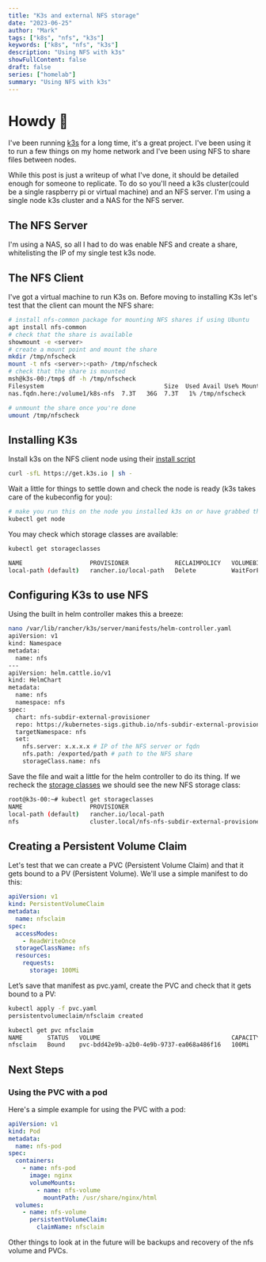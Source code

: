 ```yaml
---
title: "K3s and external NFS storage"
date: "2023-06-25"
author: "Mark"
tags: ["k8s", "nfs", "k3s"]
keywords: ["k8s", "nfs", "k3s"]
description: "Using NFS with k3s"
showFullContent: false
draft: false
series: ["homelab"]
summary: "Using NFS with k3s"
---
```


# Howdy 👋

I've been running [k3s](https://k3s.io) for a long time, it's a great project. I've been using it to run a few things on my home network and I've been using NFS to share files between nodes.

While this post is just a writeup of what I've done, it should be detailed enough for someone to replicate. To do so you'll need a k3s cluster(could be a single raspberry pi or virtual machine) and an NFS server. I'm using a single node k3s cluster and a NAS for the NFS server.

## The NFS Server

I'm using a NAS, so all I had to do was enable NFS and create a share, whitelisting the IP of my single test k3s node.

## The NFS Client

I've got a virtual machine to run K3s on. Before moving to installing K3s let's test that the client can mount the NFS share:

```bash
# install nfs-common package for mounting NFS shares if using Ubuntu
apt install nfs-common
# check that the share is available
showmount -e <server>
# create a mount point and mount the share
mkdir /tmp/nfscheck
mount -t nfs <server>:<path> /tmp/nfscheck
# check that the share is mounted
msh@k3s-00:/tmp$ df -h /tmp/nfscheck
Filesystem                                  Size  Used Avail Use% Mounted on
nas.fqdn.here:/volume1/k8s-nfs  7.3T   36G  7.3T   1% /tmp/nfscheck

# unmount the share once you're done
umount /tmp/nfscheck
```

## Installing K3s

Install k3s on the NFS client node using their [install script](https://rancher.com/docs/k3s/latest/en/installation/install-options/)

```bash
curl -sfL https://get.k3s.io | sh -
```

Wait a little for things to settle down and check the node is ready (k3s takes care of the kubeconfig for you):

```bash
# make you run this on the node you installed k3s on or have grabbed the kubeconfig from the node
kubectl get node
```

You may check which storage classes are available:

```bash
kubectl get storageclasses

NAME                   PROVISIONER             RECLAIMPOLICY   VOLUMEBINDINGMODE      ALLOWVOLUMEEXPANSION   AGE
local-path (default)   rancher.io/local-path   Delete          WaitForFirstConsumer   false                  0h05m

```

## Configuring K3s to use NFS

Using the built in helm controller makes this a breeze:

```bash
nano /var/lib/rancher/k3s/server/manifests/helm-controller.yaml
apiVersion: v1
kind: Namespace
metadata:
  name: nfs
---
apiVersion: helm.cattle.io/v1
kind: HelmChart
metadata:
  name: nfs
  namespace: nfs
spec:
  chart: nfs-subdir-external-provisioner
  repo: https://kubernetes-sigs.github.io/nfs-subdir-external-provisioner
  targetNamespace: nfs
  set:
    nfs.server: x.x.x.x # IP of the NFS server or fqdn
    nfs.path: /exported/path # path to the NFS share
    storageClass.name: nfs
```

Save the file and wait a little for the helm controller to do its thing.
If we recheck the [storage classes](https://kubernetes.io/docs/concepts/storage/storage-classes/) we should see the new NFS storage class:

```bash
root@k3s-00:~# kubectl get storageclasses
NAME                   PROVISIONER                                         RECLAIMPOLICY   VOLUMEBINDINGMODE      ALLOWVOLUMEEXPANSION   AGE
local-path (default)   rancher.io/local-path                               Delete          WaitForFirstConsumer   false                  25m
nfs                    cluster.local/nfs-nfs-subdir-external-provisioner   Delete          Immediate              true                   20m
```

## Creating a Persistent Volume Claim

Let's test that we can create a PVC (Persistent Volume Claim) and that it gets bound to a PV (Persistent Volume). We'll use a simple manifest to do this:

```yaml
apiVersion: v1
kind: PersistentVolumeClaim
metadata:
  name: nfsclaim
spec:
  accessModes:
    - ReadWriteOnce
  storageClassName: nfs
  resources:
    requests:
      storage: 100Mi
```

Let’s save that manifest as pvc.yaml, create the PVC and check that it gets bound to a PV:

```bash
kubectl apply -f pvc.yaml
persistentvolumeclaim/nfsclaim created

kubectl get pvc nfsclaim
NAME       STATUS   VOLUME                                     CAPACITY   ACCESS MODES   STORAGECLASS   AGE
nfsclaim   Bound    pvc-bdd42e9b-a2b0-4e9b-9737-ea068a486f16   100Mi      RWO            nfs            54m
```

## Next Steps

### Using the PVC with a pod

Here's a simple example for using the PVC with a pod:

```yaml
apiVersion: v1
kind: Pod
metadata:
  name: nfs-pod
spec:
  containers:
    - name: nfs-pod
      image: nginx
      volumeMounts:
        - name: nfs-volume
          mountPath: /usr/share/nginx/html
  volumes:
    - name: nfs-volume
      persistentVolumeClaim:
        claimName: nfsclaim
```

Other things to look at in the future will be backups and recovery of the nfs volume and PVCs.
